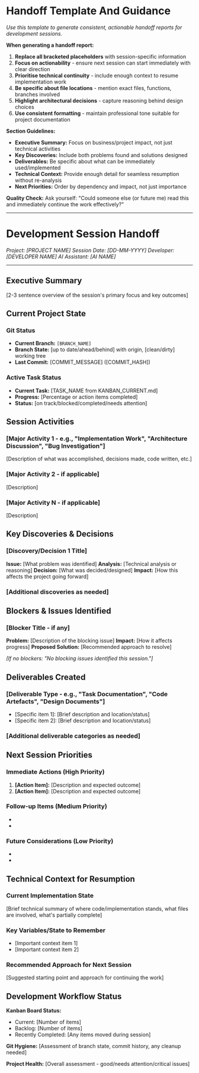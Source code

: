 # Handoff Template And Guidance

*Use this template to generate consistent, actionable handoff reports for development sessions.*

**When generating a handoff report:**

1. **Replace all bracketed placeholders** with session-specific information
2. **Focus on actionability** - ensure next session can start immediately with clear direction
3. **Prioritise technical continuity** - include enough context to resume implementation work
4. **Be specific about file locations** - mention exact files, functions, branches involved
5. **Highlight architectural decisions** - capture reasoning behind design choices
6. **Use consistent formatting** - maintain professional tone suitable for project documentation

**Section Guidelines:**
- **Executive Summary:** Focus on business/project impact, not just technical activities
- **Key Discoveries:** Include both problems found and solutions designed
- **Deliverables:** Be specific about what can be immediately used/implemented
- **Technical Context:** Provide enough detail for seamless resumption without re-analysis
- **Next Priorities:** Order by dependency and impact, not just importance

**Quality Check:**
Ask yourself: "Could someone else (or future me) read this and immediately continue the work effectively?"

---

# Development Session Handoff

*Project: [PROJECT NAME]*
*Session Date: [DD-MM-YYYY]*
*Developer: [DEVELOPER NAME]*
*AI Assistant: [AI NAME]*

---

## Executive Summary

[2-3 sentence overview of the session's primary focus and key outcomes]

## Current Project State

### Git Status

- **Current Branch:** `[BRANCH_NAME]`
- **Branch State:** [up to date/ahead/behind] with origin, [clean/dirty] working tree
- **Last Commit:** [COMMIT_MESSAGE] ([COMMIT_HASH])

### Active Task Status

- **Current Task:** [TASK_NAME from KANBAN_CURRENT.md]
- **Progress:** [Percentage or action items completed]
- **Status:** [on track/blocked/completed/needs attention]

## Session Activities

### [Major Activity 1 - e.g., "Implementation Work", "Architecture Discussion", "Bug Investigation"]

[Description of what was accomplished, decisions made, code written, etc.]

### [Major Activity 2 - if applicable]

[Description]

### [Major Activity N - if applicable]

[Description]

## Key Discoveries & Decisions

### [Discovery/Decision 1 Title]

**Issue:** [What problem was identified]
**Analysis:** [Technical analysis or reasoning]
**Decision:** [What was decided/designed]
**Impact:** [How this affects the project going forward]

### [Additional discoveries as needed]

## Blockers & Issues Identified

### [Blocker Title - if any]

**Problem:** [Description of the blocking issue]
**Impact:** [How it affects progress]
**Proposed Solution:** [Recommended approach to resolve]

*[If no blockers: "No blocking issues identified this session."]*

## Deliverables Created

### [Deliverable Type - e.g., "Task Documentation", "Code Artefacts", "Design Documents"]
- [Specific item 1]: [Brief description and location/status]
- [Specific item 2]: [Brief description and location/status]

### [Additional deliverable categories as needed]

## Next Session Priorities

### Immediate Actions (High Priority)
1. **[Action Item]:** [Description and expected outcome]
2. **[Action Item]:** [Description and expected outcome]

### Follow-up Items (Medium Priority)
- [Item]: [Description]
- [Item]: [Description]

### Future Considerations (Low Priority)
- [Item]: [Description]
- [Item]: [Description]

## Technical Context for Resumption

### Current Implementation State
[Brief technical summary of where code/implementation stands, what files are involved, what's partially complete]

### Key Variables/State to Remember
- [Important context item 1]
- [Important context item 2]

### Recommended Approach for Next Session
[Suggested starting point and approach for continuing the work]

## Development Workflow Status

**Kanban Board Status:**
- Current: [Number of items]
- Backlog: [Number of items] 
- Recently Completed: [Any items moved during session]

**Git Hygiene:** [Assessment of branch state, commit history, any cleanup needed]

**Project Health:** [Overall assessment - good/needs attention/critical issues]
